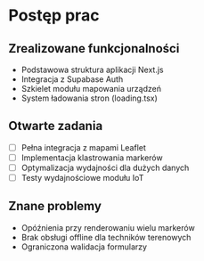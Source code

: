 # Postęp prac

## Zrealizowane funkcjonalności
- Podstawowa struktura aplikacji Next.js
- Integracja z Supabase Auth
- Szkielet modułu mapowania urządzeń
- System ładowania stron (loading.tsx)

## Otwarte zadania
- [ ] Pełna integracja z mapami Leaflet
- [ ] Implementacja klastrowania markerów
- [ ] Optymalizacja wydajności dla dużych danych
- [ ] Testy wydajnościowe modułu IoT

## Znane problemy
- Opóźnienia przy renderowaniu wielu markerów
- Brak obsługi offline dla techników terenowych
- Ograniczona walidacja formularzy
